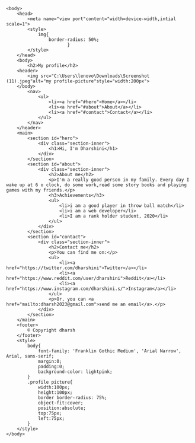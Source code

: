 <!DOCTYPE html>
<html>
    <head>
        <title>Dharshini</title>
        <link rel="stylesheet" href="style.css">
    </head>

    <body>
        <head>
            <meta name="view port"content="width=device-width,intial scale=1">
            <style>
                img{
                    border-radius: 50%;
                           }
            </style>
        </head>
        <body>
            <h2>My profile</h2>
        <header>
            <img src="C:\Users\lenovo\Downloads\Screenshot (11).jpeg"alt="my profile-picture"style="width:200px">
        </body>
            <nav>
                <ul>
                    <li><a href="#hero">Home</a></li>
                    <li><a href="#about">About</a></li>
                    <li><a href="#contact">Contact</a></li>
                </ul>
            </nav>
        </header>
        <main>
            <section id="hero">
                <div class="section-inner">
                    <h1>Hi, I'm Dharshini</h1>
                </div>
            </section>
            <section id="about">
                <div class="section-inner">
                    <h2>About me</h2>
                    <p>I'm a really good person in my family. Every day I wake up at 6 o clock, do some work,read some story books and playing games with my friends.</p>
                    <h3>Achievements</h3>
                    <ul>
                        <li>i am a good player in throw ball match</li>
                        <li>i am a web developer</li>
                        <li>I am a rank holder student, 2020</li>
                    </ul>
                </div>
            </section>
            <section id="contact">
                <div class="section-inner">
                    <h2>Contact me</h2>
                    <p>You can find me on:</p>
                    <ul>
                        <li><a href="https://twitter.com/dharshini">Twitter</a></li>
                        <li><a href="https://www.reddit.com/user/dharshini">Reddit</a></li>
                        <li><a href="https://www.instagram.com/dharshini.s/">Instagram</a></li>
                    </ul>
                    <p>Or, you can <a href="mailto:dharsh2023@gmail.com">send me an email</a>.</p>
                </div>
            </section>
        </main>
        <footer>
            © Copyright dharsh
        </footer>
        <style>
            body{
                font-family: 'Franklin Gothic Medium', 'Arial Narrow', Arial, sans-serif;
                margin:0;
                padding:0;
                background-color: lightpink;
            }
            .profile picture{
                width:100px;
                height:100px;
                border border-radius: 75%;
                object-fit:cover;
                position:absolute;
                top:75px;
                left:75px;
            }
        </style>
    </body>
    
</html>
